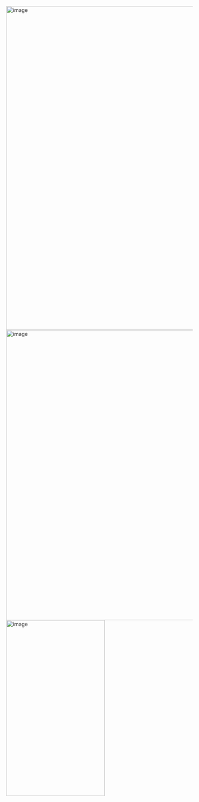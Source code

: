 <img width="1919" height="873" alt="image" src="https://github.com/user-attachments/assets/28880b41-6f00-442e-92dd-73e797de1727" />
<img width="612" height="782" alt="image" src="https://github.com/user-attachments/assets/a8777052-9325-4741-a446-bf1da84684df" />
<img width="266" height="474" alt="image" src="https://github.com/user-attachments/assets/1581a741-00de-4810-9cb8-dfb0dce9f03f" />



